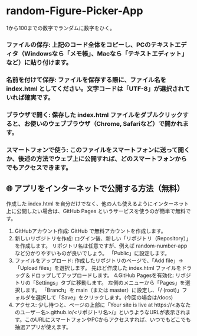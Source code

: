 # random-Figure-Picker-App
1から100までの数字でランダムに数字をひく。


### ファイルの保存: 上記のコード全体をコピーし、PCのテキストエディタ（Windowsなら「メモ帳」、Macなら「テキストエディット」など）に貼り付けます。
### 名前を付けて保存: ファイルを保存する際に、ファイル名を index.html としてください。文字コードは「UTF-8」が選択されていれば確実です。
### ブラウザで開く: 保存した index.html ファイルをダブルクリックすると、お使いのウェブブラウザ（Chrome, Safariなど）で開かれます。
### スマートフォンで使う: このファイルをスマートフォンに送って開くか、後述の方法でウェブ上に公開すれば、どのスマートフォンからでもアクセスできます。

## 🌐 アプリをインターネットで公開する方法（無料）
作成した index.html を自分だけでなく、他の人も使えるようにインターネット上に公開したい場合は、GitHub Pages というサービスを使うのが簡単で無料です。

1. GitHubアカウント作成: GitHub で無料アカウントを作成します。
2. 新しいリポジトリを作成:
ログイン後、新しい「リポジトリ（Repository）」を作成します。
リポジトリ名は任意ですが、例えば random-number-app など分かりやすいものが良いでしょう。
「Public」に設定します。
3. ファイルをアップロード:
作成したリポジトリのページで、「Add file」→「Upload files」を選択します。
先ほど作成した index.html ファイルをドラッグ＆ドロップしてアップロードします。
4.GitHub Pagesを有効化:
リポジトリの「Settings」タブに移動します。
左側のメニューから「Pages」を選択します。
「Branch」を main（または master）に設定し、「/ (root)」フォルダを選択して「Save」をクリックします。(今回の場合は/docs)
5. アクセス: 少し待つと、ページの上部に「Your site is live at https://<あなたのユーザー名>.github.io/<リポジトリ名>/」というようなURLが表示されます。このURLにスマートフォンやPCからアクセスすれば、いつでもどこでも抽選アプリが使えます。

